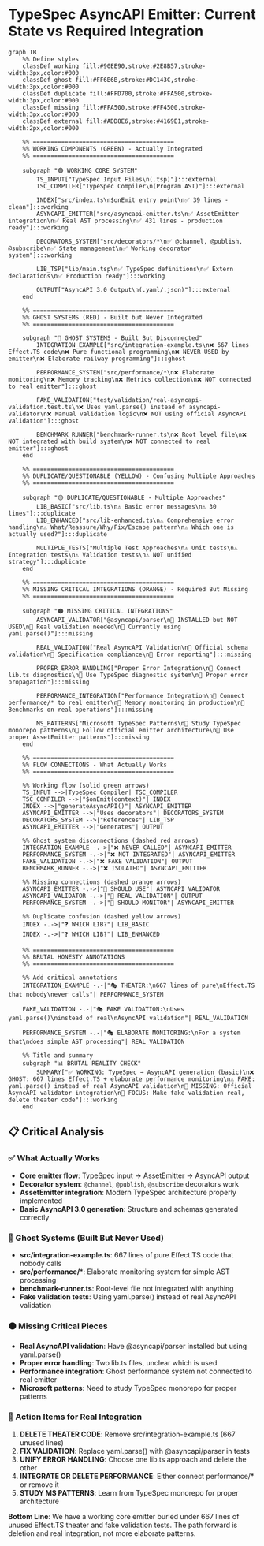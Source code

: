 # TypeSpec AsyncAPI Emitter: Current State vs Required Integration

```mermaid
graph TB
    %% Define styles
    classDef working fill:#90EE90,stroke:#2E8B57,stroke-width:3px,color:#000
    classDef ghost fill:#FF6B6B,stroke:#DC143C,stroke-width:3px,color:#000
    classDef duplicate fill:#FFD700,stroke:#FFA500,stroke-width:3px,color:#000
    classDef missing fill:#FFA500,stroke:#FF4500,stroke-width:3px,color:#000
    classDef external fill:#ADD8E6,stroke:#4169E1,stroke-width:2px,color:#000

    %% ========================================
    %% WORKING COMPONENTS (GREEN) - Actually Integrated
    %% ========================================
    
    subgraph "🟢 WORKING CORE SYSTEM"
        TS_INPUT["TypeSpec Input Files\n(.tsp)"]:::external
        TSC_COMPILER["TypeSpec Compiler\n(Program AST)"]:::external
        
        INDEX["src/index.ts\n$onEmit entry point\n✅ 39 lines - clean"]:::working
        ASYNCAPI_EMITTER["src/asyncapi-emitter.ts\n✅ AssetEmitter integration\n✅ Real AST processing\n✅ 431 lines - production ready"]:::working
        
        DECORATORS_SYSTEM["src/decorators/*\n✅ @channel, @publish, @subscribe\n✅ State management\n✅ Working decorator system"]:::working
        
        LIB_TSP["lib/main.tsp\n✅ TypeSpec definitions\n✅ Extern declarations\n✅ Production ready"]:::working
        
        OUTPUT["AsyncAPI 3.0 Output\n(.yaml/.json)"]:::external
    end

    %% ========================================
    %% GHOST SYSTEMS (RED) - Built but Never Integrated
    %% ========================================
    
    subgraph "🔴 GHOST SYSTEMS - Built But Disconnected"
        INTEGRATION_EXAMPLE["src/integration-example.ts\n❌ 667 lines Effect.TS code\n❌ Pure functional programming\n❌ NEVER USED by emitter\n❌ Elaborate railway programming"]:::ghost
        
        PERFORMANCE_SYSTEM["src/performance/*\n❌ Elaborate monitoring\n❌ Memory tracking\n❌ Metrics collection\n❌ NOT connected to real emitter"]:::ghost
        
        FAKE_VALIDATION["test/validation/real-asyncapi-validation.test.ts\n❌ Uses yaml.parse() instead of asyncapi-validator\n❌ Manual validation logic\n❌ NOT using official AsyncAPI validation"]:::ghost
        
        BENCHMARK_RUNNER["benchmark-runner.ts\n❌ Root level file\n❌ NOT integrated with build system\n❌ NOT connected to real emitter"]:::ghost
    end

    %% ========================================
    %% DUPLICATE/QUESTIONABLE (YELLOW) - Confusing Multiple Approaches
    %% ========================================
    
    subgraph "🟡 DUPLICATE/QUESTIONABLE - Multiple Approaches"
        LIB_BASIC["src/lib.ts\n⚠️ Basic error messages\n⚠️ 30 lines"]:::duplicate
        LIB_ENHANCED["src/lib-enhanced.ts\n⚠️ Comprehensive error handling\n⚠️ What/Reassure/Why/Fix/Escape pattern\n⚠️ Which one is actually used?"]:::duplicate
        
        MULTIPLE_TESTS["Multiple Test Approaches\n⚠️ Unit tests\n⚠️ Integration tests\n⚠️ Validation tests\n⚠️ NOT unified strategy"]:::duplicate
    end

    %% ========================================
    %% MISSING CRITICAL INTEGRATIONS (ORANGE) - Required But Missing
    %% ========================================
    
    subgraph "🟠 MISSING CRITICAL INTEGRATIONS"
        ASYNCAPI_VALIDATOR["@asyncapi/parser\n🚨 INSTALLED but NOT USED\n🚨 Real validation needed\n🚨 Currently using yaml.parse()"]:::missing
        
        REAL_VALIDATION["Real AsyncAPI Validation\n🚨 Official schema validation\n🚨 Specification compliance\n🚨 Error reporting"]:::missing
        
        PROPER_ERROR_HANDLING["Proper Error Integration\n🚨 Connect lib.ts diagnostics\n🚨 Use TypeSpec diagnostic system\n🚨 Proper error propagation"]:::missing
        
        PERFORMANCE_INTEGRATION["Performance Integration\n🚨 Connect performance/* to real emitter\n🚨 Memory monitoring in production\n🚨 Benchmarks on real operations"]:::missing
        
        MS_PATTERNS["Microsoft TypeSpec Patterns\n🚨 Study TypeSpec monorepo patterns\n🚨 Follow official emitter architecture\n🚨 Use proper AssetEmitter patterns"]:::missing
    end

    %% ========================================
    %% FLOW CONNECTIONS - What Actually Works
    %% ========================================
    
    %% Working flow (solid green arrows)
    TS_INPUT -->|TypeSpec Compiler| TSC_COMPILER
    TSC_COMPILER -->|"$onEmit(context)"| INDEX
    INDEX -->|"generateAsyncAPI()"| ASYNCAPI_EMITTER
    ASYNCAPI_EMITTER -->|"Uses decorators"| DECORATORS_SYSTEM
    DECORATORS_SYSTEM -->|"References"| LIB_TSP
    ASYNCAPI_EMITTER -->|"Generates"| OUTPUT

    %% Ghost system disconnections (dashed red arrows)
    INTEGRATION_EXAMPLE -.->|"❌ NEVER CALLED"| ASYNCAPI_EMITTER
    PERFORMANCE_SYSTEM -.->|"❌ NOT INTEGRATED"| ASYNCAPI_EMITTER
    FAKE_VALIDATION -.->|"❌ FAKE VALIDATION"| OUTPUT
    BENCHMARK_RUNNER -.->|"❌ ISOLATED"| ASYNCAPI_EMITTER

    %% Missing connections (dashed orange arrows)
    ASYNCAPI_EMITTER -.->|"🚨 SHOULD USE"| ASYNCAPI_VALIDATOR
    ASYNCAPI_VALIDATOR -.->|"🚨 REAL VALIDATION"| OUTPUT
    PERFORMANCE_SYSTEM -.->|"🚨 SHOULD MONITOR"| ASYNCAPI_EMITTER

    %% Duplicate confusion (dashed yellow arrows)
    INDEX -.->|"❓ WHICH LIB?"| LIB_BASIC
    INDEX -.->|"❓ WHICH LIB?"| LIB_ENHANCED

    %% ========================================
    %% BRUTAL HONESTY ANNOTATIONS
    %% ========================================
    
    %% Add critical annotations
    INTEGRATION_EXAMPLE -.-|"🎭 THEATER:\n667 lines of pure\nEffect.TS that nobody\never calls"| PERFORMANCE_SYSTEM
    
    FAKE_VALIDATION -.-|"🎭 FAKE VALIDATION:\nUses yaml.parse()\ninstead of real\nAsyncAPI validation"| REAL_VALIDATION
    
    PERFORMANCE_SYSTEM -.-|"🎭 ELABORATE MONITORING:\nFor a system that\ndoes simple AST processing"| REAL_VALIDATION

    %% Title and summary
    subgraph "📊 BRUTAL REALITY CHECK"
        SUMMARY["✅ WORKING: TypeSpec → AsyncAPI generation (basic)\n❌ GHOST: 667 lines Effect.TS + elaborate performance monitoring\n⚠️ FAKE: yaml.parse() instead of real AsyncAPI validation\n🚨 MISSING: Official AsyncAPI validator integration\n🎯 FOCUS: Make fake validation real, delete theater code"]:::working
    end
```

## 📋 Critical Analysis

### ✅ What Actually Works
- **Core emitter flow**: TypeSpec input → AssetEmitter → AsyncAPI output
- **Decorator system**: `@channel`, `@publish`, `@subscribe` decorators work
- **AssetEmitter integration**: Modern TypeSpec architecture properly implemented
- **Basic AsyncAPI 3.0 generation**: Structure and schemas generated correctly

### 🔴 Ghost Systems (Built But Never Used)
- **src/integration-example.ts**: 667 lines of pure Effect.TS code that nobody calls
- **src/performance/***: Elaborate monitoring system for simple AST processing
- **benchmark-runner.ts**: Root-level file not integrated with anything
- **Fake validation tests**: Using yaml.parse() instead of real AsyncAPI validation

### 🟠 Missing Critical Pieces
- **Real AsyncAPI validation**: Have @asyncapi/parser installed but using yaml.parse()
- **Proper error handling**: Two lib.ts files, unclear which is used
- **Performance integration**: Ghost performance system not connected to real emitter
- **Microsoft patterns**: Need to study TypeSpec monorepo for proper patterns

### 🎯 Action Items for Real Integration
1. **DELETE THEATER CODE**: Remove src/integration-example.ts (667 unused lines)
2. **FIX VALIDATION**: Replace yaml.parse() with @asyncapi/parser in tests
3. **UNIFY ERROR HANDLING**: Choose one lib.ts approach and delete the other
4. **INTEGRATE OR DELETE PERFORMANCE**: Either connect performance/* or remove it
5. **STUDY MS PATTERNS**: Learn from TypeSpec monorepo for proper architecture

**Bottom Line**: We have a working core emitter buried under 667 lines of unused Effect.TS theater and fake validation tests. The path forward is deletion and real integration, not more elaborate patterns.
